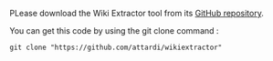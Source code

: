 PLease download the Wiki Extractor tool from its [GitHub repository](https://github.com/attardi/wikiextractor).

You can get this code by using the git clone command :

`git clone "https://github.com/attardi/wikiextractor"`
